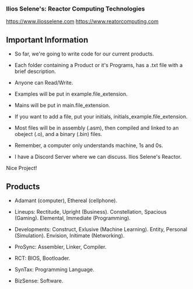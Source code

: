 ### Ilios Selene's: Reactor Computing Technologies 

https://www.iliosselene.com
https://www.reatorcomputing.com

## Important Information

- So far, we're going to write code for our current products. 

- Each folder containing a Product or it's Programs, has a .txt file with a brief description.

- Anyone can Read/Write.

- Examples will be put in example.file_extension.

- Mains will be put in main.file_extension.

- If you want to add a file, put your initials, initials_example.file_extension.

- Most files will be in assembly (.asm), then compiled and linked to an obeject (.o), and a binary (.bin) files.

- Remember, a computer only understands machine, 1s and 0s.

- I have a Discord Server where we can discuss. Ilios Selene's Reactor.

Nice Project!

## Products 

- Adamant (computer), Ethereal (cellphone).

- Lineups: Rectitude, Upright (Business). Constellation, Spacious (Gaming). Elemental, Immediate (Programming). 

- Developments: Construct, Exlusive (Machine Learning). Entity, Personal (Simulation). Envision, Initimate (Networking). 

- ProSync: Assembler, Linker, Compiler. 

- RCT: BIOS, Bootloader. 

- SynTax: Programming Language. 

- BizSense: Software. 
